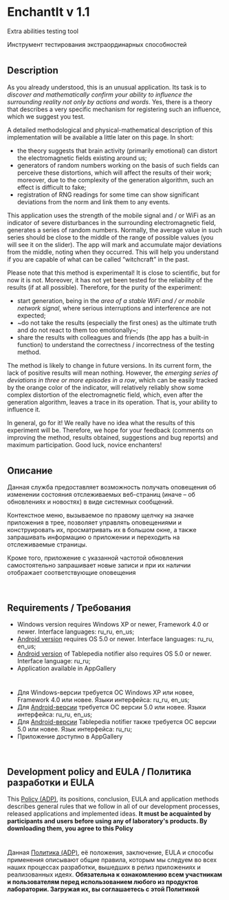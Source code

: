 # EnchantIt v 1.1


Extra abilities testing tool

Инструмент тестирования экстраординарных способностей

#

## Description

As you already understood, this is an unusual application. Its task is to _discover and mathematically confirm
your ability to influence the surrounding reality not only by actions and words_. Yes, there is a theory that
describes a very specific mechanism for registering such an influence, which we suggest you test.


A detailed methodological and physical-mathematical description of this implementation will be available a little
later on this page. In short:
- the theory suggests that brain activity (primarily emotional) can distort the electromagnetic fields existing around us;
- generators of random numbers working on the basis of such fields can perceive these distortions, which will affect the
results of their work; moreover, due to the complexity of the generation algorithm, such an effect is difficult to fake;
- registration of RNG readings for some time can show significant deviations from the norm and link them to any events.


This application uses the strength of the mobile signal and / or WiFi as an indicator of severe disturbances in the
surrounding electromagnetic field, generates a series of random numbers. Normally, the average value in such series
should be close to the middle of the range of possible values (you will see it on the slider). The app will mark and
accumulate major deviations from the middle, noting when they occurred. This will help you understand if you are capable
of what can be called “witchcraft” in the past.


Please note that this method is experimental! It is close to scientific, but for now it is not. Moreover, it has not
yet been tested for the reliability of the results (if at all possible). Therefore, for the purity of the experiment:
- start generation, being in the *area of a stable WiFi and / or mobile network signal*, where serious interruptions and
interference are not expected;
- ~do not take the results (especially the first ones) as the ultimate truth and do not react to them too emotionally~;
- share the results with colleagues and friends (the app has a built-in function) to understand the correctness /
incorrectness of the testing method.


The method is likely to change in future versions. In its current form, the lack of positive results will mean nothing.
However, the _emerging series of deviations in three or more episodes in a row_, which can be easily tracked by the orange
color of the indicator, will relatively reliably show some complex distortion of the electromagnetic field, which, even after
the generation algorithm, leaves a trace in its operation. That is, your ability to influence it.

In general, go for it! We really have no idea what the results of this experiment will be. Therefore, we hope for your
feedback (comments on improving the method, results obtained, suggestions and bug reports) and maximum participation.
Good luck, novice enchanters!

#

## Описание

Данная служба предоставляет возможность получать оповещения об изменении состояния отслеживаемых веб-страниц
(иначе – об обновлениях и новостях) в виде системных сообщений.

Контекстное меню, вызываемое по правому щелчку на значке приложения в трее, позволяет управлять оповещениями и конструировать их,
просматривать их в большом окне, а также запрашивать информацию о приложении и переходить на отслеживаемые страницы.

Кроме того, приложение с указанной частотой обновления самостоятельно запрашивает новые записи
и при их наличии отображает соответствующие оповещения

&nbsp;



## Requirements / Требования

- Windows version requires Windows XP or newer, Framework 4.0 or newer. Interface languages: ru_ru, en_us;
- [Android version](https://play.google.com/store/apps/details?id=com.RD_AAOW.UniNotifier) requires OS 5.0 or newer. Interface languages: ru_ru, en_us;
- [Android version](https://play.google.com/store/apps/details?id=com.RD_AAOW.TablepediaNotifier) of Tablepedia notifier also requires OS 5.0 or newer. Interface language: ru_ru;
- Application available in AppGallery

#

- Для Windows-версии требуется ОС Windows XP или новее, Framework 4.0 или новее. Языки интерфейса: ru_ru, en_us;
- Для [Android-версии](https://play.google.com/store/apps/details?id=com.RD_AAOW.UniNotifier) требуется ОС версии 5.0 или новее. Языки интерфейса: ru_ru, en_us;
- Для [Android-версии](https://play.google.com/store/apps/details?id=com.RD_AAOW.TablepediaNotifier) Tablepedia notifier также требуется ОС версии 5.0 или новее. Язык интерфейса: ru_ru;
- Приложение доступно в AppGallery

&nbsp;



## Development policy and EULA / Политика разработки и EULA

This [Policy (ADP)](https://vk.com/@rd_aaow_fdl-adp), its positions, conclusion, EULA and application methods
describes general rules that we follow in all of our development processes, released applications and implemented
ideas.
**It must be acquainted by participants and users before using any of laboratory's products.
By downloading them, you agree to this Policy**

#

Данная [Политика (ADP)](https://vk.com/@rd_aaow_fdl-adp), её положения, заключение, EULA и способы применения
описывают общие правила, которым мы следуем во всех наших процессах разработки, вышедших в релиз приложениях
и реализованных идеях.
**Обязательна к ознакомлению всем участникам и пользователям перед использованием любого из продуктов лаборатории.
Загружая их, вы соглашаетесь с этой Политикой**
